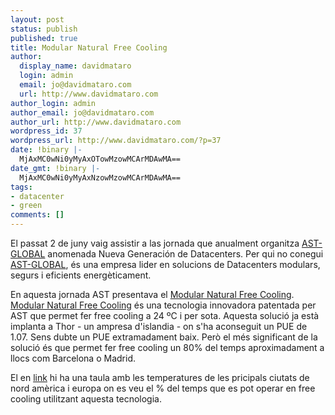 ```yaml
---
layout: post
status: publish
published: true
title: Modular Natural Free Cooling
author:
  display_name: davidmataro
  login: admin
  email: jo@davidmataro.com
  url: http://www.davidmataro.com
author_login: admin
author_email: jo@davidmataro.com
author_url: http://www.davidmataro.com
wordpress_id: 37
wordpress_url: http://www.davidmataro.com/?p=37
date: !binary |-
  MjAxMC0wNi0yMyAxOTowMzowMCArMDAwMA==
date_gmt: !binary |-
  MjAxMC0wNi0yMyAxNzowMzowMCArMDAwMA==
tags:
- datacenter
- green
comments: []
---
```

<p>El passat 2 de juny vaig assistir a las jornada que anualment organitza <a href="http://www.ast-global.com">AST-GLOBAL</a> anomenada Nueva Generación de Datacenters. Per qui no conegui <a href="http://www.ast-global.com">AST-GLOBAL</a>, és una empresa lider en solucions de Datacenters modulars, segurs i eficients energèticament.</p>
<p>En aquesta jornada AST presentava el <a href="http://www.ast-global.com/producto_detalle.php?cat=1&id=17">Modular Natural Free Cooling</a>. <a href="http://www.ast-global.com/producto_detalle.php?cat=1&id=17">Modular Natural Free Cooling</a> és una tecnologia innovadora patentada per AST que permet fer free cooling  a 24 ºC i per sota.   Aquesta solució ja està implanta a Thor - un ampresa d'islandia - on s'ha aconseguit un PUE de 1.07. Sens dubte un PUE extramadament baix. Però el més significant de la solució és que permet fer free cooling un 80% del temps aproximadament a llocs com Barcelona o Madrid.</p>
<p>El en <a href="http://www.ast-global.com/pdf/MNFC%20FREECOOLING.pdf">link</a> hi ha una taula amb les temperatures de les pricipals ciutats de nord amèrica i europa on es veu el % del temps que es pot operar en free cooling utilitzant aquesta tecnologia.</p>
